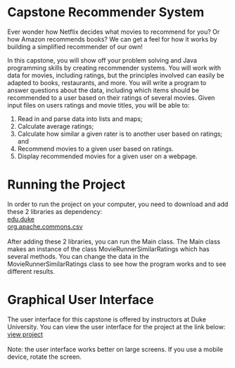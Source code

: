 # Capstone Recommender System
Ever wonder how Netflix decides what movies to recommend for you? Or how Amazon recommends books? We can get a feel for how it works by building a simplified recommender of our own!

In this capstone, you will show off your problem solving and Java programming skills by creating recommender systems. You will work with data for movies, including ratings, but the principles involved can easily be adapted to books, restaurants, and more. You will write a program to answer questions about the data, including which items should be recommended to a user based on their ratings of several movies. Given input files on users ratings and movie titles, you will be able to:

1. Read in and parse data into lists and maps;
2. Calculate average ratings;
3. Calculate how similar a given rater is to another user based on ratings; and
4. Recommend movies to a given user based on ratings. 
5. Display recommended movies for a given user on a webpage.

# Running the Project
In order to run the project on your computer, you need to download and add these 2 libraries as dependency:<br/>
[edu.duke](http://www.dukelearntoprogram.com/downloads/archives/courserajava.jar)<br/>
[org.apache.commons.csv](http://www.dukelearntoprogram.com/downloads/archives/apache-csv.jar)<br/>
<br/>
After adding these 2 libraries, you can run the Main class. The Main class makes an instance of the class MovieRunnerSimilarRatings
which has several methods. You can change the data in the MovieRunnerSimilarRatings class to see how the program
works and to see different results.

# Graphical User Interface
The user interface for this capstone is offered by instructors at Duke University. You can view the user interface for the project at the link below:<br/>
[view project](http://www.dukelearntoprogram.com/capstone/recommender.php?id=v4nPk2xetsKQUq)<br/>
<br/>
Note: the user interface works better on large screens. If you use a mobile device, rotate the screen.
